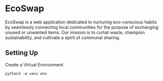 # EcoSwap
EcoSwap is a web application dedicated to nurturing eco-conscious habits by seamlessly connecting local communities for the purpose of exchanging unused or unwanted items. Our mission is to curtail waste, champion sustainability, and cultivate a spirit of communal sharing.


## Setting Up
Create a Virtual Environment
```
python3 -m venv env
```
